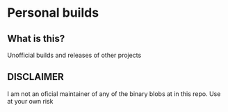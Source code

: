 # Personal builds

## What is this?

Unofficial builds and releases of other projects

## DISCLAIMER

I am not an oficial maintainer of any of the binary blobs at in this repo. Use at your own risk
